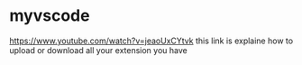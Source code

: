# myvscode

https://www.youtube.com/watch?v=jeaoUxCYtvk
this link is explaine how to upload or download all 
your extension you have 
